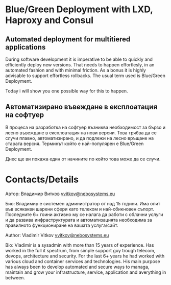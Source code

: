 Blue/Green Deployment with LXD, Haproxy and Consul
=====================================================

Automated deployment for multitiered applications
-------------------------------------------------

During software development it is imperative to be able to quickly and efficiently deploy new versions. That needs to happen effortlesly, in an automated fashion and with minimal friction. As a bonus it is highly advisable to support effortless rollbacks. The usual term used is Blue/Green Deployment.

Today i will show you one possible way for this to happen.

Автоматизирано въвеждане в експлоатация на софтуер
--------------------------------------------------

В процеса на разработка на софтуер възниква необходимост за бързо и лесно въвеждане в експлоатация на нови версии. Това трябва да се случи плавно, автоматизирано, и да подлежи на лесно връщане на старата версия. Терминът който е най-популярен е Blue/Green Deployment.

Днес ще ви покажа един от начините по който това може да се случи.

Contacts/Details
================

Автор: Владимир Витков <vvitkov@nebosystems.eu>

Био: Владимир е системен администратор от над 15 години. Има опит във всякакви шарени сфери като телеком и най-обикновен съпорт. Последните 6+ гоини активно му се налага да работи с облачни услуги и да развива инфраструктурата и автоматизацията необходима за правилното функциониране на вашата услуга/сайт.

Author: Vladimir Vitkov <vvitkov@nebosystems.eu>

Bio: Vladimir is a sysadmin with more than 15 years of experience. Has worked in the full it spectrum, from simple support guy trough telecom, devops, architecture and security. For the last 6+ years he had worked with various cloud and container services and technologies. His main purpose has always been to develop automated and secure ways to managa, maintain and grow your infrastructure, service, application and averything in between.
